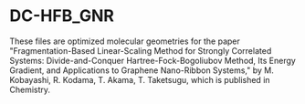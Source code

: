 # DC-HFB_GNR
These files are optimized molecular geometries for the paper "Fragmentation-Based Linear-Scaling Method for Strongly Correlated Systems: Divide-and-Conquer Hartree-Fock-Bogoliubov Method, Its Energy Gradient, and Applications to Graphene Nano-Ribbon Systems," by M. Kobayashi, R. Kodama, T. Akama, T. Taketsugu, which is published in Chemistry.
